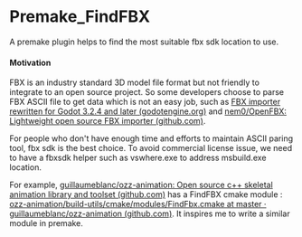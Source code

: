 # Premake_FindFBX

A premake plugin helps to find the most suitable fbx sdk location to use.

#### Motivation

FBX is an industry standard 3D model file format but not friendly to integrate to an open source project. So some developers choose to parse FBX ASCII file to get data which is not an easy job, such as [FBX importer rewritten for Godot 3.2.4 and later (godotengine.org)](https://godotengine.org/article/fbx-importer-rewritten-for-godot-3-2-4/) and [nem0/OpenFBX: Lightweight open source FBX importer (github.com)](https://github.com/nem0/OpenFBX).

For people who don't have enough time and efforts to maintain ASCII paring tool, fbx sdk is the best choice. To avoid commercial license issue, we need to have a fbxsdk helper such as vswhere.exe to address msbuild.exe location.

For example, [guillaumeblanc/ozz-animation: Open source c++ skeletal animation library and toolset (github.com)](https://github.com/guillaumeblanc/ozz-animation) has a FindFBX cmake module : [ozz-animation/build-utils/cmake/modules/FindFbx.cmake at master · guillaumeblanc/ozz-animation (github.com)](https://github.com/guillaumeblanc/ozz-animation/blob/master/build-utils/cmake/modules/FindFbx.cmake). It inspires me to write a similar module in premake.

# 



